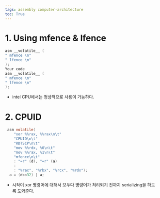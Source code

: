 ```yaml
---
tags: assembly computer-architecture
toc: True
---
```

# 1. Using mfence & lfence
```c
asm __volatile__ (
" mfence \n"
" lfence \n"
);
Your code
asm __volatile__ (
" mfence \n"
" lfence \n"
);
```
* intel CPU에서는 정상적으로 사용이 가능하다.  



# 2. CPUID
```c
 asm volatile(
    "xor %%rax, %%rax\n\t"
    "CPUID\n\t"
    "RDTSCP\n\t"
    "mov %%rdx, %0\n\t"
    "mov %%rax, %1\n\t"
    "mfence\n\t"
    : "=r" (d), "=r" (a)
    :
    : "%rax", "%rbx", "%rcx", "%rdx");
  a = (d<<32) | a;
  ```
  * 시작이 xor 명령어에 대해서 모두다 명령어가 처리되기 전까지 serializing을 하도록 도와준다.
